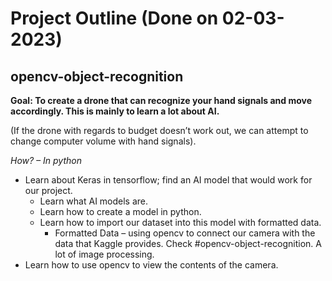 # Project Outline (Done on 02-03-2023)

## opencv-object-recognition

**Goal: To create a drone that can recognize your hand signals and move accordingly. This is mainly to learn a lot about AI.**

(If the drone with regards to budget doesn’t work out, we can attempt to change computer volume with hand signals).

_How? – In python_
-	Learn about Keras in tensorflow; find an AI model that would work for our project.
    -	Learn what AI models are.
    -	Learn how to create a model in python.
    -	Learn how to import our dataset into this model with formatted data.
        -	Formatted Data – using opencv to connect our camera with the data that Kaggle provides. Check #opencv-object-recognition. A lot of image processing.
-	Learn how to use opencv to view the contents of the camera.

